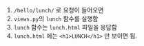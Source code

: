1. `/hello/lunch/` 로 요청이 들어오면
2. `views.py`의 `lunch` 함수를 실행함
3. `lunch` 함수는 `lunch.html` 파일을 응답함
4. `lunch.html` 에는 `<h1>LUNCH</h1>` 만 보이면 됨.
